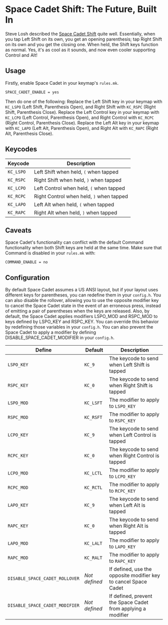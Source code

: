 # Space Cadet Shift: The Future, Built In

Steve Losh described the [Space Cadet Shift](http://stevelosh.com/blog/2012/10/a-modern-space-cadet/) quite well. Essentially, when you tap Left Shift on its own, you get an opening parenthesis; tap Right Shift on its own and you get the closing one. When held, the Shift keys function as normal. Yes, it's as cool as it sounds, and now even cooler supporting Control and Alt!

## Usage

Firstly, enable Space Cadet in your keymap's `rules.mk`.

```make
SPACE_CADET_ENABLE = yes
```

Then do one of the following:
Replace the Left Shift key in your keymap with `KC_LSPO` (Left Shift, Parenthesis Open), and Right Shift with `KC_RSPC` (Right Shift, Parenthesis Close).
Replace the Left Control key in your keymap with `KC_LCPO` (Left Control, Parenthesis Open), and Right Control with `KC_RCPC` (Right Control, Parenthesis Close).
Replace the Left Alt key in your keymap with `KC_LAPO` (Left Alt, Parenthesis Open), and Right Alt with `KC_RAPC` (Right Alt, Parenthesis Close).

## Keycodes

|Keycode  |Description                              |
|---------|-----------------------------------------|
|`KC_LSPO`|Left Shift when held, `(` when tapped    |
|`KC_RSPC`|Right Shift when held, `)` when tapped   |
|`KC_LCPO`|Left Control when held, `(` when tapped  |
|`KC_RCPC`|Right Control when held, `)` when tapped |
|`KC_LAPO`|Left Alt when held, `(` when tapped      |
|`KC_RAPC`|Right Alt when held, `)` when tapped     |

## Caveats

Space Cadet's functionality can conflict with the default Command functionality when both Shift keys are held at the same time. Make sure that Command is disabled in your `rules.mk` with:

```make
COMMAND_ENABLE = no
```

## Configuration

By default Space Cadet assumes a US ANSI layout, but if your layout uses different keys for parentheses, you can redefine them in your `config.h`.
You can also disable the rollover, allowing you to use the opposite modifier key to cancel the Space Cadet state in the event of an erroneous press, instead of emitting a pair of parentheses when the keys are released.
Also, by default, the Space Cadet applies modifiers LSPO_MOD and RSPC_MOD to keys defined by LSPO_KEY and RSPC_KEY. You can override this behavior by redefining those variables in your `config.h`. You can also prevent the Space Cadet to apply a modifier by defining DISABLE_SPACE_CADET_MODIFIER in your `config.h`.

|Define                        |Default      |Description                                                                     |
|------------------------------|-------------|--------------------------------------------------------------------------------|
|`LSPO_KEY`                    |`KC_9`       |The keycode to send when Left Shift is tapped                                   |
|`RSPC_KEY`                    |`KC_0`       |The keycode to send when Right Shift is tapped                                  |
|`LSPO_MOD`                    |`KC_LSFT`    |The modifier to apply to `LSPO_KEY`                                             |
|`RSPC_MOD`                    |`KC_RSFT`    |The modifier to apply to `RSPC_KEY`                                             |
|`LCPO_KEY`                    |`KC_9`       |The keycode to send when Left Control is tapped                                 |
|`RCPC_KEY`                    |`KC_0`       |The keycode to send when Right Control is tapped                                |
|`LCPO_MOD`                    |`KC_LCTL`    |The modifier to apply to `LCPO_KEY`                                             |
|`RCPC_MOD`                    |`KC_RCTL`    |The modifier to apply to `RCPC_KEY`                                             |
|`LAPO_KEY`                    |`KC_9`       |The keycode to send when Left Alt is tapped                                     |
|`RAPC_KEY`                    |`KC_0`       |The keycode to send when Right Alt is tapped                                    |
|`LAPO_MOD`                    |`KC_LALT`    |The modifier to apply to `LAPO_KEY`                                             |
|`RAPC_MOD`                    |`KC_RALT`    |The modifier to apply to `RAPC_KEY`                                             |
|`DISABLE_SPACE_CADET_ROLLOVER`|*Not defined*|If defined, use the opposite modifier key to cancel Space Cadet                 |
|`DISABLE_SPACE_CADET_MODIFIER`|*Not defined*|If defined, prevent the Space Cadet from applying a modifier                    |
